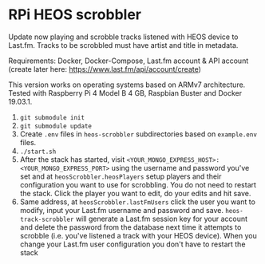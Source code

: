 # RPi HEOS scrobbler

Update now playing and scrobble tracks listened with HEOS device to Last.fm. Tracks to be scrobbled must have artist and title in metadata.

Requirements: Docker, Docker-Compose, Last.fm account & API account (create later here: https://www.last.fm/api/account/create)

This version works on operating systems based on ARMv7 architecture. Tested with Raspberry Pi 4 Model B 4 GB, Raspbian Buster and Docker 19.03.1.

1. `git submodule init`
2. `git submodule update`
3. Create `.env` files in `heos-scrobbler` subdirectories based on `example.env` files.
4. `./start.sh`
5. After the stack has started, visit `<YOUR_MONGO_EXPRESS_HOST>:<YOUR_MONGO_EXPRESS_PORT>` using the username and password you've set and at `heosScrobbler.heosPlayers` setup players and their configuration you want to use for scrobbling. You do not need to restart the stack. Click the player you want to edit, do your edits and hit save.
6. Same address, at `heosScrobbler.lastFmUsers` click the user you want to modify, input your Last.fm username and password and save. `heos-track-scrobbler` will generate a Last.fm session key for your account and delete the password from the database next time it attempts to scrobble (i.e. you've listened a track with your HEOS device). When you change your Last.fm user configuration you don't have to restart the stack
